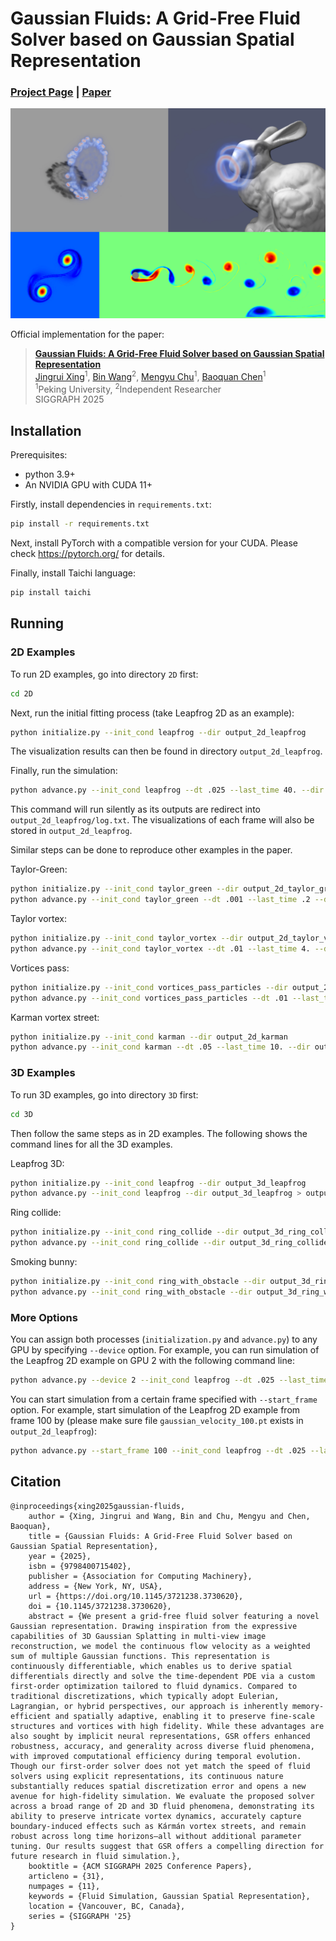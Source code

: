 # Gaussian Fluids: A Grid-Free Fluid Solver based on Gaussian Spatial Representation

### [Project Page](https://xjr01.github.io/GaussianFluids/)  | [Paper](https://xjr01.github.io/files/GaussianFluids.pdf)

![](images/representative_image.jpg)

Official implementation for the paper:
> **[Gaussian Fluids: A Grid-Free Fluid Solver based on Gaussian Spatial Representation]()**  
> [Jingrui Xing](https://xjr01.github.io/)<sup>1</sup>, [Bin Wang](https://binwangbfa.github.io/)<sup>2</sup>, [Mengyu Chu](https://rachelcmy.github.io/)<sup>1</sup>, [Baoquan Chen](https://baoquanchen.info/)<sup>1</sup> <br>
> <sup>1</sup>Peking University, <sup>2</sup>Independent Researcher <br>
> SIGGRAPH 2025


## Installation
Prerequisites:
- python 3.9+
- An NVIDIA GPU with CUDA 11+

Firstly, install dependencies in `requirements.txt`:
```bash
pip install -r requirements.txt
```

Next, install PyTorch with a compatible version for your CUDA. Please check https://pytorch.org/ for details.

Finally, install Taichi language:

```bash
pip install taichi
```

## Running

### 2D Examples

To run 2D examples, go into directory `2D` first:

```bash
cd 2D
```

Next, run the initial fitting process (take Leapfrog 2D as an example):

```bash
python initialize.py --init_cond leapfrog --dir output_2d_leapfrog
```

The visualization results can then be found in directory `output_2d_leapfrog`.

Finally, run the simulation:

```bash
python advance.py --init_cond leapfrog --dt .025 --last_time 40. --dir output_2d_leapfrog > output_2d_leapfrog/log.txt
```

This command will run silently as its outputs are redirect into `output_2d_leapfrog/log.txt`. The visualizations of each frame will also be stored in `output_2d_leapfrog`.

Similar steps can be done to reproduce other examples in the paper.

Taylor-Green:

```bash
python initialize.py --init_cond taylor_green --dir output_2d_taylor_green
python advance.py --init_cond taylor_green --dt .001 --last_time .2 --dir output_2d_taylor_green > output_2d_taylor_green/log.txt
```

Taylor vortex:

```bash
python initialize.py --init_cond taylor_vortex --dir output_2d_taylor_vortex
python advance.py --init_cond taylor_vortex --dt .01 --last_time 4. --dir output_2d_taylor_vortex > output_2d_taylor_vortex/log.txt
```

Vortices pass:

```bash
python initialize.py --init_cond vortices_pass_particles --dir output_2d_vortices_pass
python advance.py --init_cond vortices_pass_particles --dt .01 --last_time 5. --dir output_2d_vortices_pass > output_2d_vortices_pass/log.txt
```

Karman vortex street:

```bash
python initialize.py --init_cond karman --dir output_2d_karman
python advance.py --init_cond karman --dt .05 --last_time 10. --dir output_2d_karman > output_2d_karman/log.txt
```

### 3D Examples

To run 3D examples, go into directory `3D` first:

```bash
cd 3D
```

Then follow the same steps as in 2D examples. The following shows the command lines for all the 3D examples.

Leapfrog 3D:

```bash
python initialize.py --init_cond leapfrog --dir output_3d_leapfrog
python advance.py --init_cond leapfrog --dir output_3d_leapfrog > output_3d_leapfrog/log.txt
```

Ring collide:

```bash
python initialize.py --init_cond ring_collide --dir output_3d_ring_collide
python advance.py --init_cond ring_collide --dir output_3d_ring_collide > output_3d_ring_collide/log.txt
```

Smoking bunny:

```bash
python initialize.py --init_cond ring_with_obstacle --dir output_3d_ring_with_obstacle
python advance.py --init_cond ring_with_obstacle --dir output_3d_ring_with_obstacle > output_3d_ring_with_obstacle/log.txt
```

### More Options

You can assign both processes (`initialization.py` and `advance.py`) to any GPU by specifying `--device` option. For example, you can run simulation of the Leapfrog 2D example on GPU 2 with the following command line:

```bash
python advance.py --device 2 --init_cond leapfrog --dt .025 --last_time 40. --dir output_2d_leapfrog > output_2d_leapfrog/log.txt
```

You can start simulation from a certain frame specified with `--start_frame` option. For example, start simulation of the Leapfrog 2D example from frame $100$ by (please make sure file `gaussian_velocity_100.pt` exists in `output_2d_leapfrog`):

```bash
python advance.py --start_frame 100 --init_cond leapfrog --dt .025 --last_time 40. --dir output_2d_leapfrog > output_2d_leapfrog/log_from_100.txt
```

## Citation

```
@inproceedings{xing2025gaussian-fluids,
	author = {Xing, Jingrui and Wang, Bin and Chu, Mengyu and Chen, Baoquan},
	title = {Gaussian Fluids: A Grid-Free Fluid Solver based on Gaussian Spatial Representation},
	year = {2025},
	isbn = {9798400715402},
	publisher = {Association for Computing Machinery},
	address = {New York, NY, USA},
	url = {https://doi.org/10.1145/3721238.3730620},
	doi = {10.1145/3721238.3730620},
	abstract = {We present a grid-free fluid solver featuring a novel Gaussian representation. Drawing inspiration from the expressive capabilities of 3D Gaussian Splatting in multi-view image reconstruction, we model the continuous flow velocity as a weighted sum of multiple Gaussian functions. This representation is continuously differentiable, which enables us to derive spatial differentials directly and solve the time-dependent PDE via a custom first‑order optimization tailored to fluid dynamics. Compared to traditional discretizations, which typically adopt Eulerian, Lagrangian, or hybrid perspectives, our approach is inherently memory-efficient and spatially adaptive, enabling it to preserve fine-scale structures and vortices with high fidelity. While these advantages are also sought by implicit neural representations, GSR offers enhanced robustness, accuracy, and generality across diverse fluid phenomena, with improved computational efficiency during temporal evolution. Though our first‑order solver does not yet match the speed of fluid solvers using explicit representations, its continuous nature substantially reduces spatial discretization error and opens a new avenue for high‑fidelity simulation. We evaluate the proposed solver across a broad range of 2D and 3D fluid phenomena, demonstrating its ability to preserve intricate vortex dynamics, accurately capture boundary-induced effects such as Kármán vortex streets, and remain robust across long time horizons—all without additional parameter tuning. Our results suggest that GSR offers a compelling direction for future research in fluid simulation.},
	booktitle = {ACM SIGGRAPH 2025 Conference Papers},
	articleno = {31},
	numpages = {11},
	keywords = {Fluid Simulation, Gaussian Spatial Representation},
	location = {Vancouver, BC, Canada},
	series = {SIGGRAPH '25}
}
```